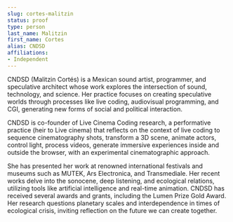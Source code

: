 ```yaml
---
slug: cortes-malitzin
status: proof
type: person
last_name: Malitzin
first_name: Cortes
alias: CNDSD
affiliations:
- Independent
---
```


CNDSD (Malitzin Cortés) is a Mexican sound artist, programmer, and speculative architect whose work explores the intersection of sound, technology, and science. Her practice focuses on creating speculative worlds through processes like live coding, audiovisual programming, and CGI, generating new forms of social and political interaction.

CNDSD is co-founder of Live Cinema Coding research, a performative practice (heir to Live cinema) that reflects on the context of live coding to sequence cinematography shots, transform a 3D scene, animate actors, control light, process videos, generate immersive experiences inside and outside the browser, with an experimental cinematographic approach.

She has presented her work at renowned international festivals and museums such as MUTEK, Ars Electronica, and Transmediale. Her recent works delve into the sonocene, deep listening, and ecological relations, utilizing tools like artificial intelligence and real-time animation. CNDSD has received several awards and grants, including the Lumen Prize Gold Award. Her research questions planetary scales and interdependence in times of ecological crisis, inviting reflection on the future we can create together.
